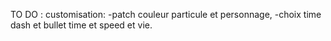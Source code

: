 TO DO :
customisation:
-patch couleur particule et personnage,
-choix time dash et bullet time et speed et vie. 